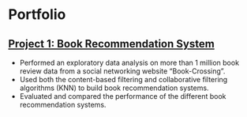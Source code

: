 # Portfolio


## [Project 1: Book Recommendation System](https://github.com/ShibiIU/Book-Recommendation-System)
- Performed an exploratory data analysis on more than 1 million book review data from a social networking website “Book-Crossing”.
- Used both the content-based filtering and collaborative filtering algorithms (KNN) to build book recommendation systems.
- Evaluated and compared the performance of the different book recommendation systems.
